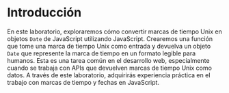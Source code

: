 # Introducción

En este laboratorio, exploraremos cómo convertir marcas de tiempo Unix en objetos `Date` de JavaScript utilizando JavaScript. Crearemos una función que tome una marca de tiempo Unix como entrada y devuelva un objeto `Date` que represente la marca de tiempo en un formato legible para humanos. Esta es una tarea común en el desarrollo web, especialmente cuando se trabaja con APIs que devuelven marcas de tiempo Unix como datos. A través de este laboratorio, adquirirás experiencia práctica en el trabajo con marcas de tiempo y fechas en JavaScript.
